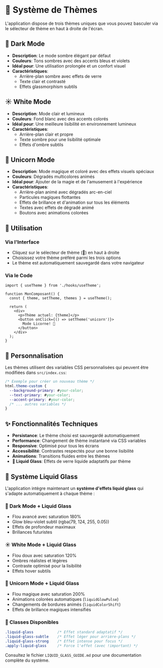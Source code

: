 # 🎨 Système de Thèmes

L'application dispose de trois thèmes uniques que vous pouvez basculer via le sélecteur de thème en haut à droite de l'écran.

## 🌙 Dark Mode
- **Description**: Le mode sombre élégant par défaut
- **Couleurs**: Tons sombres avec des accents bleus et violets
- **Idéal pour**: Une utilisation prolongée et un confort visuel
- **Caractéristiques**: 
  - Arrière-plan sombre avec effets de verre
  - Texte clair et contrasté
  - Effets glassmorphism subtils

## ☀️ White Mode  
- **Description**: Mode clair et lumineux
- **Couleurs**: Fond blanc avec des accents colorés
- **Idéal pour**: Une meilleure lisibilité en environnement lumineux
- **Caractéristiques**:
  - Arrière-plan clair et propre
  - Texte sombre pour une lisibilité optimale
  - Effets d'ombre subtils

## 🦄 Unicorn Mode
- **Description**: Mode magique et coloré avec des effets visuels spéciaux
- **Couleurs**: Dégradés multicolores animés
- **Idéal pour**: Ajouter de la magie et de l'amusement à l'expérience
- **Caractéristiques**:
  - Arrière-plan animé avec dégradés arc-en-ciel
  - Particules magiques flottantes
  - Effets de brillance et d'animation sur tous les éléments
  - Textes avec effets de dégradé animé
  - Boutons avec animations colorées

## 🔧 Utilisation

### Via l'Interface
- Cliquez sur le sélecteur de thème (🎨) en haut à droite
- Choisissez votre thème préféré parmi les trois options
- Le thème est automatiquement sauvegardé dans votre navigateur

### Via le Code
```tsx
import { useTheme } from './hooks/useTheme';

function MonComposant() {
  const { theme, setTheme, themes } = useTheme();
  
  return (
    <div>
      <p>Thème actuel: {theme}</p>
      <button onClick={() => setTheme('unicorn')}>
        Mode Licorne! 🦄
      </button>
    </div>
  );
}
```

## 🎨 Personnalisation

Les thèmes utilisent des variables CSS personnalisées qui peuvent être modifiées dans `src/index.css`:

```css
/* Exemple pour créer un nouveau thème */
html.theme-custom {
  --background-primary: #your-color;
  --text-primary: #your-color;
  --accent-primary: #your-color;
  /* ... autres variables */
}
```

## ✨ Fonctionnalités Techniques

- **Persistance**: Le thème choisi est sauvegardé automatiquement
- **Performance**: Changement de thème instantané via CSS variables
- **Responsive**: Optimisé pour tous les écrans
- **Accessibilité**: Contrastes respectés pour une bonne lisibilité
- **Animations**: Transitions fluides entre les thèmes
- **🌊 Liquid Glass**: Effets de verre liquide adaptatifs par thème

## 🌊 Système Liquid Glass

L'application intègre maintenant un **système d'effets liquid glass** qui s'adapte automatiquement à chaque thème :

### 🌙 Dark Mode + Liquid Glass
- Flou avancé avec saturation 180%
- Glow bleu-violet subtil (rgba(79, 124, 255, 0.05))
- Effets de profondeur maximaux
- Brillances futuristes

### ☀️ White Mode + Liquid Glass  
- Flou doux avec saturation 120%
- Ombres réalistes et légères
- Contraste optimisé pour la lisibilité
- Effets hover subtils

### 🦄 Unicorn Mode + Liquid Glass
- Flou magique avec saturation 200%
- Animations colorées automatiques (`liquidGlowPulse`)
- Changements de bordures animés (`liquidColorShift`)
- Effets de brillance magiques intensifiés

### 🎯 Classes Disponibles
```css
.liquid-glass           /* Effet standard adaptatif */
.liquid-glass-subtle    /* Effet léger pour arrière-plans */
.liquid-glass-strong    /* Effet intense pour focus */
.apply-liquid-glass     /* Force l'effet (avec !important) */
```

Consultez le fichier `LIQUID_GLASS_GUIDE.md` pour une documentation complète du système. 